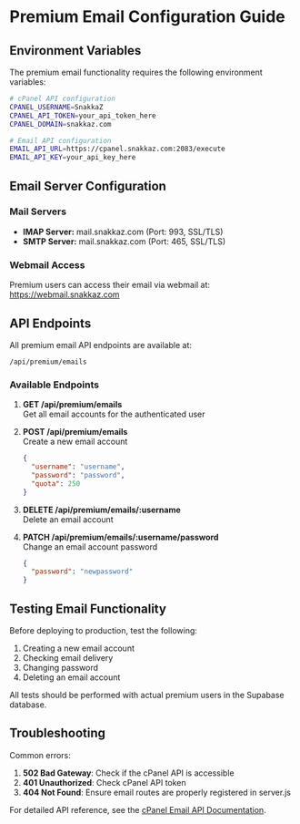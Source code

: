 # Premium Email Configuration Guide

## Environment Variables

The premium email functionality requires the following environment variables:

```bash
# cPanel API configuration
CPANEL_USERNAME=SnakkaZ
CPANEL_API_TOKEN=your_api_token_here
CPANEL_DOMAIN=snakkaz.com

# Email API configuration
EMAIL_API_URL=https://cpanel.snakkaz.com:2083/execute
EMAIL_API_KEY=your_api_key_here
```

## Email Server Configuration

### Mail Servers

- **IMAP Server:** mail.snakkaz.com (Port: 993, SSL/TLS)
- **SMTP Server:** mail.snakkaz.com (Port: 465, SSL/TLS)

### Webmail Access

Premium users can access their email via webmail at:
https://webmail.snakkaz.com

## API Endpoints

All premium email API endpoints are available at:

```
/api/premium/emails
```

### Available Endpoints

1. **GET /api/premium/emails**  
   Get all email accounts for the authenticated user

2. **POST /api/premium/emails**  
   Create a new email account
   ```json
   {
     "username": "username",
     "password": "password",
     "quota": 250
   }
   ```

3. **DELETE /api/premium/emails/:username**  
   Delete an email account

4. **PATCH /api/premium/emails/:username/password**  
   Change an email account password
   ```json
   {
     "password": "newpassword"
   }
   ```

## Testing Email Functionality

Before deploying to production, test the following:

1. Creating a new email account
2. Checking email delivery
3. Changing password
4. Deleting an email account

All tests should be performed with actual premium users in the Supabase database.

## Troubleshooting

Common errors:

1. **502 Bad Gateway**: Check if the cPanel API is accessible
2. **401 Unauthorized**: Check cPanel API token
3. **404 Not Found**: Ensure email routes are properly registered in server.js

For detailed API reference, see the [cPanel Email API Documentation](https://api.docs.cpanel.net/openapi/cpanel/operation/Email-list_pops/).
